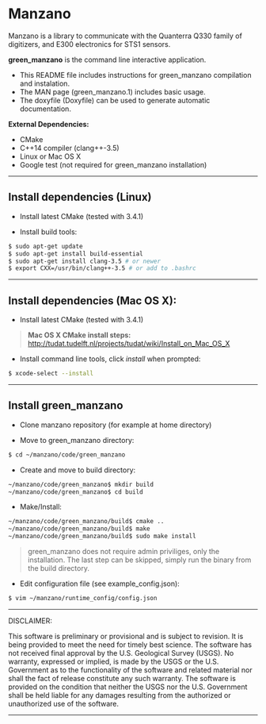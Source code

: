 **Manzano**
=======================

Manzano is a library to communicate with the Quanterra Q330 family of digitizers, and E300 electronics for STS1 sensors.

**green_manzano** is the command line interactive application.

* This README file includes instructions for green_manzano compilation and instalation.
* The MAN page (green_manzano.1) includes basic usage.
* The doxyfile (Doxyfile) can be used to generate automatic documentation.

**External Dependencies:**
 * CMake
 * C++14 compiler (clang++-3.5)
 * Linux or Mac OS X
 * Google test (not required for green_manzano installation)

---------------------------------------------------------
## Install dependencies (Linux)

* Install latest CMake (tested with 3.4.1)

* Install build tools:
```sh
$ sudo apt-get update
$ sudo apt-get install build-essential
$ sudo apt-get install clang-3.5 # or newer
$ export CXX=/usr/bin/clang++-3.5 # or add to .bashrc
```

---------------------------------------------------------
## Install dependencies (Mac OS X):

*  Install latest CMake (tested with 3.4.1)

> **Mac OS X CMake install steps:**
> http://tudat.tudelft.nl/projects/tudat/wiki/Install_on_Mac_OS_X

* Install command line tools, click *install* when prompted:
```sh
$ xcode-select --install
```

---------------------------------------------------------
## Install green_manzano

* Clone manzano repository (for example at home directory)

* Move to green_manzano directory:
```sh
$ cd ~/manzano/code/green_manzano
```
* Create and move to build directory:
```sh
~/manzano/code/green_manzano$ mkdir build
~/manzano/code/green_manzano$ cd build
```
* Make/Install:
```sh
~/manzano/code/green_manzano/build$ cmake ..
~/manzano/code/green_manzano/build$ make
~/manzano/code/green_manzano/build$ sudo make install
```
> green_manzano does not require admin priviliges, only the installation. The last step can be skipped, simply run the binary from the build directory.

* Edit configuration file (see example_config.json):
```sh
$ vim ~/manzano/runtime_config/config.json
```

---------------------------------------------------------
DISCLAIMER:

This software is preliminary or provisional and is subject to revision. It is being provided to meet the need for timely best science. The software has not received final approval by the U.S. Geological Survey (USGS). No warranty, expressed or implied, is made by the USGS or the U.S. Government as to the functionality of the software and related material nor shall the fact of release constitute any such warranty. The software is provided on the condition that neither the USGS nor the U.S. Government shall be held liable for any damages resulting from the authorized or unauthorized use of the software.

---------------------------------------------------------
